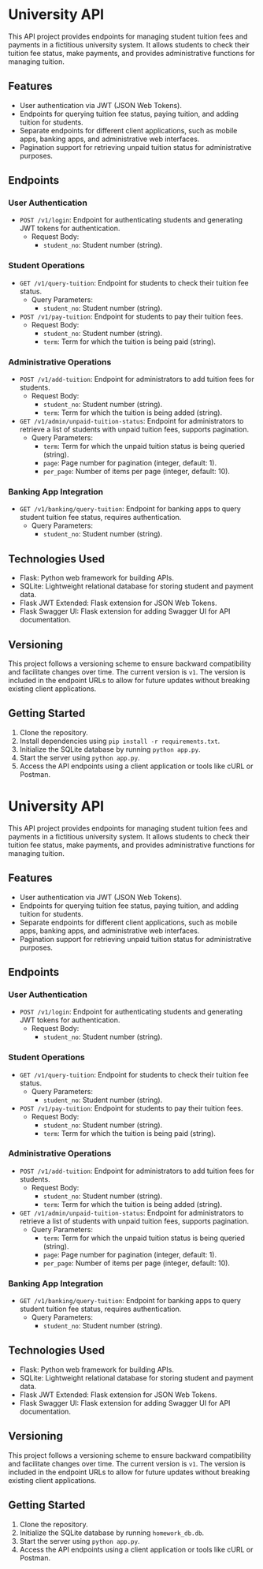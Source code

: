 # University API

This API project provides endpoints for managing student tuition fees and payments in a fictitious university system. It allows students to check their tuition fee status, make payments, and provides administrative functions for managing tuition.

## Features

- User authentication via JWT (JSON Web Tokens).
- Endpoints for querying tuition fee status, paying tuition, and adding tuition for students.
- Separate endpoints for different client applications, such as mobile apps, banking apps, and administrative web interfaces.
- Pagination support for retrieving unpaid tuition status for administrative purposes.

## Endpoints

### User Authentication

- `POST /v1/login`: Endpoint for authenticating students and generating JWT tokens for authentication.
  - Request Body:
    - `student_no`: Student number (string).

### Student Operations

- `GET /v1/query-tuition`: Endpoint for students to check their tuition fee status.
  - Query Parameters:
    - `student_no`: Student number (string).
- `POST /v1/pay-tuition`: Endpoint for students to pay their tuition fees.
  - Request Body:
    - `student_no`: Student number (string).
    - `term`: Term for which the tuition is being paid (string).

### Administrative Operations

- `POST /v1/add-tuition`: Endpoint for administrators to add tuition fees for students.
  - Request Body:
    - `student_no`: Student number (string).
    - `term`: Term for which the tuition is being added (string).
- `GET /v1/admin/unpaid-tuition-status`: Endpoint for administrators to retrieve a list of students with unpaid tuition fees, supports pagination.
  - Query Parameters:
    - `term`: Term for which the unpaid tuition status is being queried (string).
    - `page`: Page number for pagination (integer, default: 1).
    - `per_page`: Number of items per page (integer, default: 10).

### Banking App Integration

- `GET /v1/banking/query-tuition`: Endpoint for banking apps to query student tuition fee status, requires authentication.
  - Query Parameters:
    - `student_no`: Student number (string).

## Technologies Used

- Flask: Python web framework for building APIs.
- SQLite: Lightweight relational database for storing student and payment data.
- Flask JWT Extended: Flask extension for JSON Web Tokens.
- Flask Swagger UI: Flask extension for adding Swagger UI for API documentation.

## Versioning

This project follows a versioning scheme to ensure backward compatibility and facilitate changes over time. The current version is `v1`. The version is included in the endpoint URLs to allow for future updates without breaking existing client applications.

## Getting Started

1. Clone the repository.
2. Install dependencies using `pip install -r requirements.txt`.
3. Initialize the SQLite database by running `python app.py`.
4. Start the server using `python app.py`.
5. Access the API endpoints using a client application or tools like cURL or Postman.

# University API

This API project provides endpoints for managing student tuition fees and payments in a fictitious university system. It allows students to check their tuition fee status, make payments, and provides administrative functions for managing tuition.

## Features

- User authentication via JWT (JSON Web Tokens).
- Endpoints for querying tuition fee status, paying tuition, and adding tuition for students.
- Separate endpoints for different client applications, such as mobile apps, banking apps, and administrative web interfaces.
- Pagination support for retrieving unpaid tuition status for administrative purposes.

## Endpoints

### User Authentication

- `POST /v1/login`: Endpoint for authenticating students and generating JWT tokens for authentication.
  - Request Body:
    - `student_no`: Student number (string).

### Student Operations

- `GET /v1/query-tuition`: Endpoint for students to check their tuition fee status.
  - Query Parameters:
    - `student_no`: Student number (string).
- `POST /v1/pay-tuition`: Endpoint for students to pay their tuition fees.
  - Request Body:
    - `student_no`: Student number (string).
    - `term`: Term for which the tuition is being paid (string).

### Administrative Operations

- `POST /v1/add-tuition`: Endpoint for administrators to add tuition fees for students.
  - Request Body:
    - `student_no`: Student number (string).
    - `term`: Term for which the tuition is being added (string).
- `GET /v1/admin/unpaid-tuition-status`: Endpoint for administrators to retrieve a list of students with unpaid tuition fees, supports pagination.
  - Query Parameters:
    - `term`: Term for which the unpaid tuition status is being queried (string).
    - `page`: Page number for pagination (integer, default: 1).
    - `per_page`: Number of items per page (integer, default: 10).

### Banking App Integration

- `GET /v1/banking/query-tuition`: Endpoint for banking apps to query student tuition fee status, requires authentication.
  - Query Parameters:
    - `student_no`: Student number (string).

## Technologies Used

- Flask: Python web framework for building APIs.
- SQLite: Lightweight relational database for storing student and payment data.
- Flask JWT Extended: Flask extension for JSON Web Tokens.
- Flask Swagger UI: Flask extension for adding Swagger UI for API documentation.

## Versioning

This project follows a versioning scheme to ensure backward compatibility and facilitate changes over time. The current version is `v1`. The version is included in the endpoint URLs to allow for future updates without breaking existing client applications.

## Getting Started

1. Clone the repository.
2. Initialize the SQLite database by running `homework_db.db`.
4. Start the server using `python app.py`.
5. Access the API endpoints using a client application or tools like cURL or Postman.
